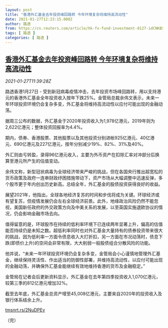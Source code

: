 ```yaml
---
layout: post
title: "香港外汇基金去年投资峰回路转 今年环境复杂将维持高流动性"
date: 2021-01-27T12:23:15.000Z
author: 路透
from: https://cn.reuters.com/article/hk-fx-fund-investment-0127-idCNKBS29W16Q
tags: [ 路透 ]
categories: [ 路透 ]
---
```

<!--1611750195000-->
[香港外汇基金去年投资峰回路转 今年环境复杂将维持高流动性](https://cn.reuters.com/article/hk-fx-fund-investment-0127-idCNKBS29W16Q)
------

<div>
<div><i>2021-01-27T11:39:28Z</i></div><p>路透香港1月27日 - 受到新冠病毒疫情冲击，去年投资市场峰回路转，用以支持港元的香港外汇基金全年投资收入按年下跌25%。金管局总裁余伟文表示，未来一年环球投资环境仍会复杂多变，外汇基金将维持高流动性以应付可能出现的金融动荡。</p><p>据周三公布的数据，外汇基金于2020年投资收入为1,978亿港元，2019年则为2,622亿港元；整体投资回报率为4.4%。</p><p>期内，债券、香港股票、其他股票以及其他投资分别进帐925亿港元、40亿港元、690亿港元及227亿港元，按年分别减少19%、82%、31%及40%。</p><p>外汇则由亏转盈，录得96亿港元收入，主要为外币资产在扣除汇率对冲部分后换算至港元所产生的估值变动。</p><p>余伟文称，新型冠状病毒为全球经济带来严峻的挑战，但在各国央行推出超宽松的货币政策及政府一连串财政纾困措施带动下，资产市场从大幅调整中迅速反弹，多个股市更于年内创出历史新高。总结全年，外汇基金的股债投资获得良好的收益。</p><p>展望2021年，他指出，全球各地经济复苏的时间和步伐将成为关键。环球经济或有望复苏，但疫情发展仍会左右全球经济前景。此外，地缘政治风险仍然不能忽视，美国新任政府的外交政策方向及中美关系的发展，以至英国实施退欧协议的情况，仍会影响金融市场去向。</p><p>值得留意的是，环球股市在持续的低利率环境下已连续两年显著上升，偏高的估值能否持续仍是未知之数。超低利率同时也对外汇基金大量持有的债券投资带来很大的挑战，因为低利率一方面令债息收入大打折扣，另一方面在市况动荡时，债息下跌(即债价上升)的空间会非常有限，大大削弱一般股债组合分散风险的功能。</p><p>他并说，“未来一年环球投资环境仍会复杂多变，金管局会小心谨慎地管理外汇基金，继续保持灵活性、作出适当的防御性部署，并维持高流动性，以应付可能出现的金融动荡，并确保外汇基金能继续有效地维持香港的货币及金融稳定。”</p><p>金管局在记者会后更新资料显示，外汇基金在去年第四季投资收入1,070亿港元，较第三季的812亿港元增加32%。</p><p>截至去年底，外汇基金总资产增至45,008亿港元，主要来自2020年的投资收入及银行体系结余上升。</p><p><a href="https://tmsnrt.rs/2NuDPEv">tmsnrt.rs/2NuDPEv</a></p><p>（完）</p>
</div>
